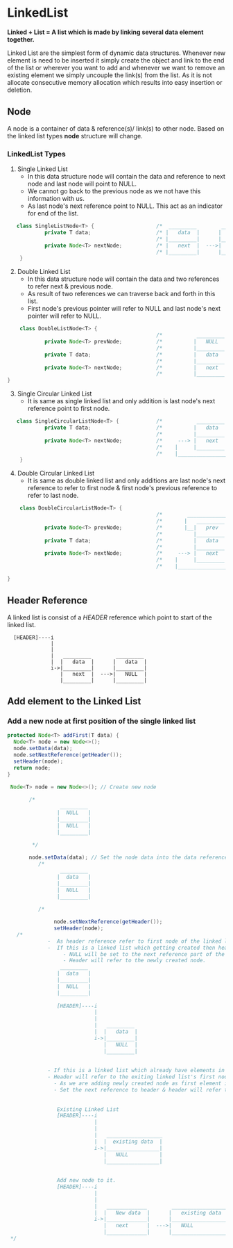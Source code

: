 # LinkedList 
**Linked + List = A list which is made by linking several data element together.**

Linked List are the simplest form of dynamic data structures. 
Whenever new element is need to be inserted it simply create the object and link to the end of the list or wherever you 
want to add and whenever we want to remove an existing element we simply uncouple the link(s) from the list.
As it is not allocate consecutive memory allocation which results into easy insertion or deletion. 

## Node 
A node is a container of data & reference(s)/ link(s) to other node. Based on the linked list types **node** structure 
will change. 


### LinkedList Types
1. Single Linked List 
   - In this data structure node will contain the data and reference to next node and last node will point to NULL. 
   - We cannot go back to the previous node as we not have this information with us. 
   - As last node's next reference point to NULL. This act as an indicator for end of the list. 
``` java
   class SingleListNode<T> {                    /*  _________        _________              */
            private T data;                     /* |   data  |      |   data  |             */
                                                /* |_________|      |_________|             */
            private Node<T> nextNode;           /* |   next  |  --->|   NULL  |             */
                                                /* |_________|      |_________|             */
    }
```

2. Double Linked List 
   - In this data structure node will contain the data and two references to refer next & previous node. 
   - As result of two references we can traverse back and forth in this list. 
   - First node's previous pointer will refer to NULL and last node's next pointer will refer to NULL. 
``` java
    class DoubleListNode<T> {  
                                                /*           _________        _________              */
            private Node<T> prevNode;           /*          |   NULL  |  <---|   prev  |             */
                                                /*          |_________|      |_________|             */
            private T data;                     /*          |   data  |      |   data  |             */
                                                /*          |_________|      |_________|             */
            private Node<T> nextNode;           /*          |   next  |  --->|   NULL  |             */
                                                /*          |_________|      |_________|             */
}
```
3. Single Circular Linked List 
   - It is same as single linked list and only addition is last node's next reference point to first node. 
```java
   class SingleCircularListNode<T> {            /*           _________        _________              */
            private T data;                     /*          |   data  |      |   data  |             */
                                                /*          |_________|      |_________|             */
            private Node<T> nextNode;           /*     ---> |   next  |  --->|   next  |  ---        */
                                                /*    |     |_________|      |_________|     |       */
                                                /*    |______________________________________|       */    
    }
```    
4. Double Circular Linked List 
   - It is same as double linked list and only additions are last node's next reference to refer to first node & first 
   node's previous reference to refer to last node.
```java
    class DoubleCircularListNode<T> {  
                                                /*        _________________________________          */
                                                /*       |   _________        _________    |         */
            private Node<T> prevNode;           /*       |__|   prev  |  <---|   prev  |<--|         */
                                                /*          |_________|      |_________|             */
            private T data;                     /*          |   data  |      |   data  |             */
                                                /*          |_________|      |_________|             */
            private Node<T> nextNode;           /*     ---> |   next  |  --->|   next  |  ---        */
                                                /*    |     |_________|      |_________|     |       */
                                                /*    |______________________________________|       */    

}
```

## Header Reference 
A linked list is consist of a _HEADER_ reference which point to start of the linked list. 
```
  [HEADER]----i
              |
              |
              |   _________        _________              
              |  |   data  |      |   data  |             
              i->|_________|      |_________|             
                 |   next  |  --->|   NULL  |    
                 |_________|      |_________|             
```
## Add element to the Linked List 
### Add a new node at first position of the single linked list 
   ```java
   protected Node<T> addFirst(T data) {
     Node<T> node = new Node<>();
     node.setData(data);
     node.setNextReference(getHeader());
     setHeader(node);
     return node;
   }
  ```
 ```java
  Node<T> node = new Node<>(); // Create new node 
    
        /*
                  _________                      
                 |  NULL   |                
                 |_________|                  
                 |  NULL   |  
                 |_________|
                 
         */
 ```
 ```java           
        node.setData(data); // Set the node data into the data reference 
           /*
                  _________                      
                 |  data   |                
                 |_________|                  
                 |  NULL   |  
                 |_________|     
                 
           /*
 ```        
 ```java   
                node.setNextReference(getHeader());
                setHeader(node);
    /*  
              -  As header reference refer to first node of the linked list. 
              -  If this is a linked list which getting created then header will refer to NULL. 
                   - NULL will be set to the next reference part of the node object. 
                   - Header will refer to the newly created node.
                  _________                      
                 |  data   |                
                 |_________|                  
                 |  NULL   |  
                 |_________| 
                 
                 [HEADER]----i
                             |
                             |
                             |   _________                
                             |  |   data  |                  
                             i->|_________|                 
                                |   NULL  |   
                                |_________|   
                                
                                
              - If this is a linked list which already have elements in the list.
              - Header will refer to the exiting linked list's first node. 
                - As we are adding newly created node as first element in the exiting linked list. 
                - Set the next reference to header & header will refer to the newly created node.
              
              
                 Existing Linked List 
                 [HEADER]----i
                             |
                             |
                             |   __________________                 
                             |  |  existing data  |                  
                             i->|_________________|                 
                                |   NULL          |   
                                |_________________|         
                                
                                
                 Add new node to it.    
                 [HEADER]----i
                             |
                             |
                             |   _____________        __________________              
                             |  |   New data  |      |   existing data  |             
                             i->|_____________|      |__________________|             
                                |   next      |  --->|   NULL           |  
                                |_____________|      |__________________|            
  */
   ```
